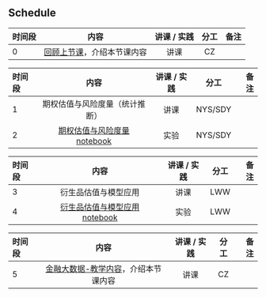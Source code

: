 
## Schedule

|  时间段   |  内容    |   讲课 / 实践   |  分工  |    备注   |
| :---     |   :----:    |   :----:    |    :----:    |       ---: |
|    0     | [回顾上节课](8-FBD.md)，介绍本节课内容     |  讲课    |     CZ     |         |


|时间段   |  内容    | 讲课 / 实践     |  分工  |  备注       |
| :---    |   :----:    |   :----:    |    :----:    | ---: |
|    1     |   期权估值与风险度量（统计推断）      |    讲课  |      NYS/SDY     |         |
|    2     |   [期权估值与风险度量notebook]()     |    实验  |      NYS/SDY     |         |


|时间段   |  内容    | 讲课 / 实践     |  分工  |  备注       |
| :---    |   :----:    |   :----:    |    :----:    | ---: |
|    3     |   衍生品估值与模型应用      |    讲课  |      LWW    |         |
|    4     |   [衍生品估值与模型应用 notebook]()     |    实验  |      LWW     |         |


|时间段     |  内容    | 讲课 / 实践     |  分工  |备注       |
| :---      |   :----:    |   :----:    |    :----:    |       ---: |
|   5      | [金融大数据-教学内容](金融大数据-教学内容-2020A.md)，介绍本节课内容     |  讲课    |     CZ     |         |
